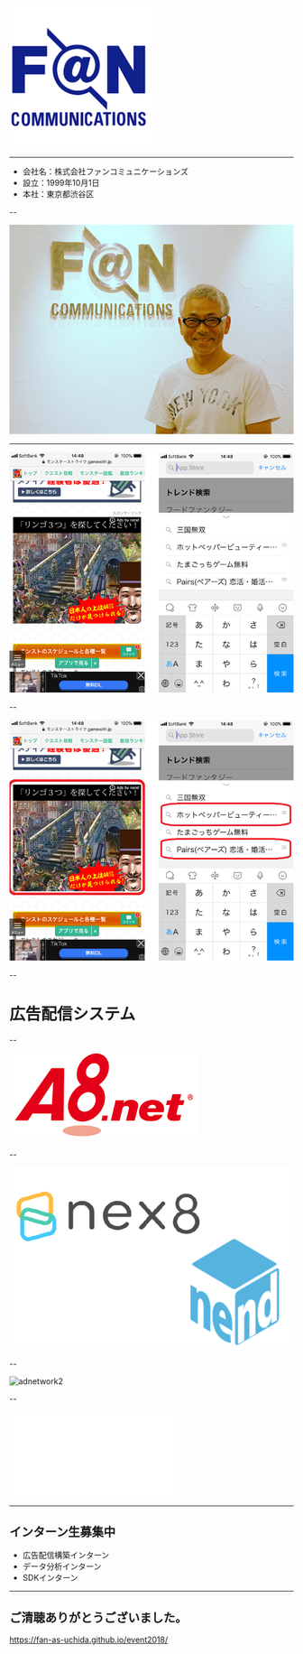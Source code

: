 
<img src="./images/FAN.png" width="50%">

---

- 会社名：株式会社ファンコミュニケーションズ
- 設立：1999年10月1日
- 本社：東京都渋谷区

--

![YANA](./images/yanat.jpg)

---

![AD](./images/phonead.png)

--

![AD_ex](./images/phonead_ex.png)

--

# 広告配信システム

--

![A8](./images/A8.png)

--

![adnetwork](./images/ad.png)

--

![adnetwork2](./images/cpc-img1-sp2.png)

--

![lang](./images/language.pdf)

---

## インターン生募集中

- 広告配信構築インターン
- データ分析インターン
- SDKインターン

---

## ご清聴ありがとうございました。

https://fan-as-uchida.github.io/event2018/
